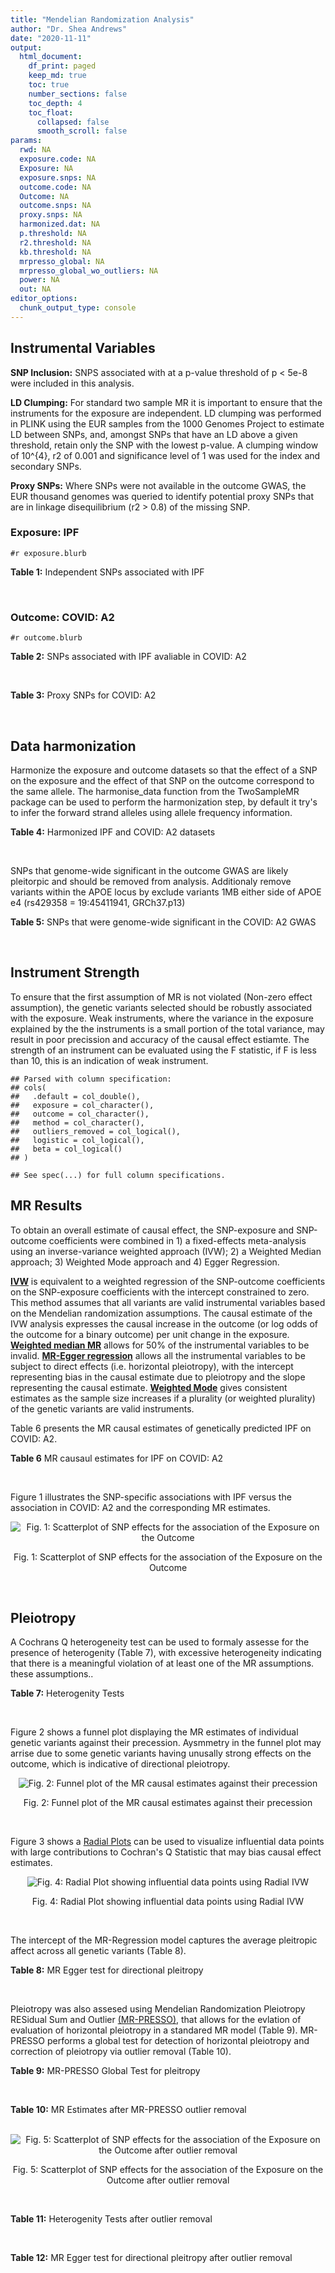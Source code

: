 ```yaml
---
title: "Mendelian Randomization Analysis"
author: "Dr. Shea Andrews"
date: "2020-11-11"
output:
  html_document:
    df_print: paged
    keep_md: true
    toc: true
    number_sections: false
    toc_depth: 4
    toc_float:
      collapsed: false
      smooth_scroll: false
params:
  rwd: NA
  exposure.code: NA
  Exposure: NA
  exposure.snps: NA
  outcome.code: NA
  Outcome: NA
  outcome.snps: NA
  proxy.snps: NA
  harmonized.dat: NA
  p.threshold: NA
  r2.threshold: NA
  kb.threshold: NA
  mrpresso_global: NA
  mrpresso_global_wo_outliers: NA
  power: NA
  out: NA
editor_options:
  chunk_output_type: console
---
```







## Instrumental Variables
**SNP Inclusion:** SNPS associated with at a p-value threshold of p < 5e-8 were included in this analysis.
<br>

**LD Clumping:** For standard two sample MR it is important to ensure that the instruments for the exposure are independent. LD clumping was performed in PLINK using the EUR samples from the 1000 Genomes Project to estimate LD between SNPs, and, amongst SNPs that have an LD above a given threshold, retain only the SNP with the lowest p-value. A clumping window of 10^{4}, r2 of 0.001 and significance level of 1 was used for the index and secondary SNPs.
<br>

**Proxy SNPs:** Where SNPs were not available in the outcome GWAS, the EUR thousand genomes was queried to identify potential proxy SNPs that are in linkage disequilibrium (r2 > 0.8) of the missing SNP.
<br>

### Exposure: IPF
`#r exposure.blurb`
<br>

**Table 1:** Independent SNPs associated with IPF
<div data-pagedtable="false">
  <script data-pagedtable-source type="application/json">
{"columns":[{"label":["SNP"],"name":[1],"type":["chr"],"align":["left"]},{"label":["CHROM"],"name":[2],"type":["dbl"],"align":["right"]},{"label":["POS"],"name":[3],"type":["dbl"],"align":["right"]},{"label":["REF"],"name":[4],"type":["chr"],"align":["left"]},{"label":["ALT"],"name":[5],"type":["chr"],"align":["left"]},{"label":["AF"],"name":[6],"type":["dbl"],"align":["right"]},{"label":["BETA"],"name":[7],"type":["dbl"],"align":["right"]},{"label":["SE"],"name":[8],"type":["dbl"],"align":["right"]},{"label":["Z"],"name":[9],"type":["dbl"],"align":["right"]},{"label":["P"],"name":[10],"type":["dbl"],"align":["right"]},{"label":["N"],"name":[11],"type":["dbl"],"align":["right"]},{"label":["TRAIT"],"name":[12],"type":["chr"],"align":["left"]}],"data":[{"1":"rs78238620","2":"3","3":"44902386","4":"T","5":"A","6":"0.053459","7":"0.4593835","8":"0.07390969","9":"6.215471","10":"5.117086e-10","11":"11259","12":"Idiopathic_Pulmonary_Fibrosis"},{"1":"rs12696304","2":"3","3":"169481271","4":"C","5":"G","6":"0.278854","7":"0.2668156","8":"0.03717319","9":"7.177635","10":"7.092778e-13","11":"11259","12":"Idiopathic_Pulmonary_Fibrosis"},{"1":"rs2013701","2":"4","3":"89885086","4":"G","5":"T","6":"0.487438","7":"-0.2424697","8":"0.03330002","9":"-7.281368","10":"3.304528e-13","11":"11259","12":"Idiopathic_Pulmonary_Fibrosis"},{"1":"rs7725218","2":"5","3":"1282414","4":"G","5":"A","6":"0.323107","7":"-0.3293240","8":"0.03544862","9":"-9.290180","10":"1.540283e-20","11":"11259","12":"Idiopathic_Pulmonary_Fibrosis"},{"1":"rs2076295","2":"6","3":"7563232","4":"T","5":"G","6":"0.468835","7":"0.3799705","8":"0.03322854","9":"11.435066","10":"2.793256e-30","11":"11259","12":"Idiopathic_Pulmonary_Fibrosis"},{"1":"rs12699415","2":"7","3":"1909479","4":"A","5":"G","6":"0.580176","7":"-0.2440172","8":"0.03400225","9":"-7.176502","10":"7.151760e-13","11":"11259","12":"Idiopathic_Pulmonary_Fibrosis"},{"1":"rs2897075","2":"7","3":"99630342","4":"C","5":"T","6":"0.391410","7":"0.2585521","8":"0.03404714","9":"7.593945","10":"3.103096e-14","11":"11259","12":"Idiopathic_Pulmonary_Fibrosis"},{"1":"rs28513081","2":"8","3":"120934126","4":"A","5":"G","6":"0.427310","7":"-0.2034907","8":"0.03346963","9":"-6.079862","10":"1.202864e-09","11":"11259","12":"Idiopathic_Pulmonary_Fibrosis"},{"1":"rs35705950","2":"11","3":"1241221","4":"G","5":"T","6":"0.140904","7":"1.5773608","8":"0.05180105","9":"30.450365","10":"1.184630e-203","11":"11259","12":"Idiopathic_Pulmonary_Fibrosis"},{"1":"rs9577395","2":"13","3":"113534984","4":"C","5":"G","6":"0.207732","7":"-0.2642992","8":"0.04115030","9":"-6.422778","10":"1.338099e-10","11":"11259","12":"Idiopathic_Pulmonary_Fibrosis"},{"1":"rs59424629","2":"15","3":"40720542","4":"G","5":"T","6":"0.538260","7":"0.2678313","8":"0.03320740","9":"8.065411","10":"7.298965e-16","11":"11259","12":"Idiopathic_Pulmonary_Fibrosis"},{"1":"rs62023891","2":"15","3":"86097216","4":"G","5":"A","6":"0.300615","7":"0.2356498","8":"0.03664299","9":"6.430965","10":"1.267962e-10","11":"11259","12":"Idiopathic_Pulmonary_Fibrosis"},{"1":"rs17652520","2":"17","3":"44098967","4":"G","5":"A","6":"0.214766","7":"-0.3286135","8":"0.04066747","9":"-8.080502","10":"6.450078e-16","11":"11259","12":"Idiopathic_Pulmonary_Fibrosis"},{"1":"rs12610495","2":"19","3":"4717672","4":"A","5":"G","6":"0.305555","7":"0.2722340","8":"0.03899250","9":"6.981701","10":"2.916276e-12","11":"11259","12":"Idiopathic_Pulmonary_Fibrosis"},{"1":"rs41308092","2":"20","3":"62324391","4":"G","5":"A","6":"0.019674","7":"0.7503587","8":"0.12196998","9":"6.151995","10":"7.651443e-10","11":"11259","12":"Idiopathic_Pulmonary_Fibrosis"}],"options":{"columns":{"min":{},"max":[10]},"rows":{"min":[10],"max":[10]},"pages":{}}}
  </script>
</div>
<br>

### Outcome: COVID: A2
`#r outcome.blurb`
<br>

**Table 2:** SNPs associated with IPF avaliable in COVID: A2
<div data-pagedtable="false">
  <script data-pagedtable-source type="application/json">
{"columns":[{"label":["SNP"],"name":[1],"type":["chr"],"align":["left"]},{"label":["CHROM"],"name":[2],"type":["dbl"],"align":["right"]},{"label":["POS"],"name":[3],"type":["dbl"],"align":["right"]},{"label":["REF"],"name":[4],"type":["chr"],"align":["left"]},{"label":["ALT"],"name":[5],"type":["chr"],"align":["left"]},{"label":["AF"],"name":[6],"type":["dbl"],"align":["right"]},{"label":["BETA"],"name":[7],"type":["dbl"],"align":["right"]},{"label":["SE"],"name":[8],"type":["dbl"],"align":["right"]},{"label":["Z"],"name":[9],"type":["dbl"],"align":["right"]},{"label":["P"],"name":[10],"type":["dbl"],"align":["right"]},{"label":["N"],"name":[11],"type":["dbl"],"align":["right"]},{"label":["TRAIT"],"name":[12],"type":["chr"],"align":["left"]}],"data":[{"1":"rs78238620","2":"3","3":"44902386","4":"T","5":"A","6":"0.04482","7":"0.111160","8":"0.059022","9":"1.8833655","10":"5.964e-02","11":"628126","12":"very_severe_respiratory_confirmed_covid_vs._population"},{"1":"rs12696304","2":"3","3":"169481271","4":"C","5":"G","6":"0.27440","7":"0.025053","8":"0.030590","9":"0.8189931","10":"4.128e-01","11":"628126","12":"very_severe_respiratory_confirmed_covid_vs._population"},{"1":"rs2013701","2":"4","3":"89885086","4":"G","5":"T","6":"0.50640","7":"-0.025181","8":"0.027511","9":"-0.9153066","10":"3.600e-01","11":"627723","12":"very_severe_respiratory_confirmed_covid_vs._population"},{"1":"rs7725218","2":"5","3":"1282414","4":"G","5":"A","6":"0.34770","7":"-0.011231","8":"0.028017","9":"-0.4008638","10":"6.885e-01","11":"628126","12":"very_severe_respiratory_confirmed_covid_vs._population"},{"1":"rs2076295","2":"6","3":"7563232","4":"T","5":"G","6":"0.42420","7":"0.114130","8":"0.035375","9":"3.2262898","10":"1.254e-03","11":"618070","12":"very_severe_respiratory_confirmed_covid_vs._population"},{"1":"rs12699415","2":"7","3":"1909479","4":"A","5":"G","6":"0.58490","7":"-0.080815","8":"0.027507","9":"-2.9379794","10":"3.304e-03","11":"628126","12":"very_severe_respiratory_confirmed_covid_vs._population"},{"1":"rs2897075","2":"7","3":"99630342","4":"C","5":"T","6":"0.37430","7":"0.114510","8":"0.027845","9":"4.1124080","10":"3.914e-05","11":"627723","12":"very_severe_respiratory_confirmed_covid_vs._population"},{"1":"rs28513081","2":"8","3":"120934126","4":"A","5":"G","6":"0.46060","7":"-0.070248","8":"0.035397","9":"-1.9845750","10":"4.719e-02","11":"618070","12":"very_severe_respiratory_confirmed_covid_vs._population"},{"1":"rs35705950","2":"11","3":"1241221","4":"G","5":"T","6":"0.10830","7":"-0.243380","8":"0.060940","9":"-3.9937644","10":"6.502e-05","11":"618070","12":"very_severe_respiratory_confirmed_covid_vs._population"},{"1":"rs9577395","2":"13","3":"113534984","4":"C","5":"G","6":"0.21430","7":"0.116000","8":"0.033526","9":"3.4600012","10":"5.401e-04","11":"628126","12":"very_severe_respiratory_confirmed_covid_vs._population"},{"1":"rs59424629","2":"15","3":"40720542","4":"G","5":"T","6":"0.55450","7":"0.025208","8":"0.027149","9":"0.9285057","10":"3.531e-01","11":"628126","12":"very_severe_respiratory_confirmed_covid_vs._population"},{"1":"rs62023891","2":"15","3":"86097216","4":"G","5":"A","6":"0.30100","7":"0.012126","8":"0.031464","9":"0.3853928","10":"7.000e-01","11":"628126","12":"very_severe_respiratory_confirmed_covid_vs._population"},{"1":"rs17652520","2":"17","3":"44098967","4":"G","5":"A","6":"0.17570","7":"-0.122170","8":"0.043039","9":"-2.8385883","10":"4.531e-03","11":"618070","12":"very_severe_respiratory_confirmed_covid_vs._population"},{"1":"rs12610495","2":"19","3":"4717672","4":"A","5":"G","6":"0.31790","7":"0.208090","8":"0.039425","9":"5.2781230","10":"1.306e-07","11":"618070","12":"very_severe_respiratory_confirmed_covid_vs._population"},{"1":"rs41308092","2":"20","3":"62324391","4":"G","5":"A","6":"0.02986","7":"-0.040468","8":"0.104060","9":"-0.3888910","10":"6.974e-01","11":"626244","12":"very_severe_respiratory_confirmed_covid_vs._population"}],"options":{"columns":{"min":{},"max":[10]},"rows":{"min":[10],"max":[10]},"pages":{}}}
  </script>
</div>
<br>

**Table 3:** Proxy SNPs for COVID: A2
<div data-pagedtable="false">
  <script data-pagedtable-source type="application/json">
{"columns":[{"label":["proxy.outcome"],"name":[1],"type":["lgl"],"align":["right"]},{"label":["target_snp"],"name":[2],"type":["lgl"],"align":["right"]},{"label":["proxy_snp"],"name":[3],"type":["lgl"],"align":["right"]},{"label":["ld.r2"],"name":[4],"type":["lgl"],"align":["right"]},{"label":["Dprime"],"name":[5],"type":["lgl"],"align":["right"]},{"label":["ref.proxy"],"name":[6],"type":["lgl"],"align":["right"]},{"label":["alt.proxy"],"name":[7],"type":["lgl"],"align":["right"]},{"label":["CHROM"],"name":[8],"type":["lgl"],"align":["right"]},{"label":["POS"],"name":[9],"type":["lgl"],"align":["right"]},{"label":["ALT.proxy"],"name":[10],"type":["lgl"],"align":["right"]},{"label":["REF.proxy"],"name":[11],"type":["lgl"],"align":["right"]},{"label":["AF"],"name":[12],"type":["lgl"],"align":["right"]},{"label":["BETA"],"name":[13],"type":["lgl"],"align":["right"]},{"label":["SE"],"name":[14],"type":["lgl"],"align":["right"]},{"label":["P"],"name":[15],"type":["lgl"],"align":["right"]},{"label":["N"],"name":[16],"type":["lgl"],"align":["right"]},{"label":["ref"],"name":[17],"type":["lgl"],"align":["right"]},{"label":["alt"],"name":[18],"type":["lgl"],"align":["right"]},{"label":["ALT"],"name":[19],"type":["lgl"],"align":["right"]},{"label":["REF"],"name":[20],"type":["lgl"],"align":["right"]},{"label":["PHASE"],"name":[21],"type":["lgl"],"align":["right"]}],"data":[{"1":"NA","2":"NA","3":"NA","4":"NA","5":"NA","6":"NA","7":"NA","8":"NA","9":"NA","10":"NA","11":"NA","12":"NA","13":"NA","14":"NA","15":"NA","16":"NA","17":"NA","18":"NA","19":"NA","20":"NA","21":"NA"}],"options":{"columns":{"min":{},"max":[10]},"rows":{"min":[10],"max":[10]},"pages":{}}}
  </script>
</div>
<br>

## Data harmonization
Harmonize the exposure and outcome datasets so that the effect of a SNP on the exposure and the effect of that SNP on the outcome correspond to the same allele. The harmonise_data function from the TwoSampleMR package can be used to perform the harmonization step, by default it try's to infer the forward strand alleles using allele frequency information.
<br>

**Table 4:** Harmonized IPF and COVID: A2 datasets
<div data-pagedtable="false">
  <script data-pagedtable-source type="application/json">
{"columns":[{"label":["SNP"],"name":[1],"type":["chr"],"align":["left"]},{"label":["effect_allele.exposure"],"name":[2],"type":["chr"],"align":["left"]},{"label":["other_allele.exposure"],"name":[3],"type":["chr"],"align":["left"]},{"label":["effect_allele.outcome"],"name":[4],"type":["chr"],"align":["left"]},{"label":["other_allele.outcome"],"name":[5],"type":["chr"],"align":["left"]},{"label":["beta.exposure"],"name":[6],"type":["dbl"],"align":["right"]},{"label":["beta.outcome"],"name":[7],"type":["dbl"],"align":["right"]},{"label":["eaf.exposure"],"name":[8],"type":["dbl"],"align":["right"]},{"label":["eaf.outcome"],"name":[9],"type":["dbl"],"align":["right"]},{"label":["remove"],"name":[10],"type":["lgl"],"align":["right"]},{"label":["palindromic"],"name":[11],"type":["lgl"],"align":["right"]},{"label":["ambiguous"],"name":[12],"type":["lgl"],"align":["right"]},{"label":["id.outcome"],"name":[13],"type":["chr"],"align":["left"]},{"label":["chr.outcome"],"name":[14],"type":["dbl"],"align":["right"]},{"label":["pos.outcome"],"name":[15],"type":["dbl"],"align":["right"]},{"label":["se.outcome"],"name":[16],"type":["dbl"],"align":["right"]},{"label":["z.outcome"],"name":[17],"type":["dbl"],"align":["right"]},{"label":["pval.outcome"],"name":[18],"type":["dbl"],"align":["right"]},{"label":["samplesize.outcome"],"name":[19],"type":["dbl"],"align":["right"]},{"label":["outcome"],"name":[20],"type":["chr"],"align":["left"]},{"label":["mr_keep.outcome"],"name":[21],"type":["lgl"],"align":["right"]},{"label":["pval_origin.outcome"],"name":[22],"type":["chr"],"align":["left"]},{"label":["chr.exposure"],"name":[23],"type":["dbl"],"align":["right"]},{"label":["pos.exposure"],"name":[24],"type":["dbl"],"align":["right"]},{"label":["se.exposure"],"name":[25],"type":["dbl"],"align":["right"]},{"label":["z.exposure"],"name":[26],"type":["dbl"],"align":["right"]},{"label":["pval.exposure"],"name":[27],"type":["dbl"],"align":["right"]},{"label":["samplesize.exposure"],"name":[28],"type":["dbl"],"align":["right"]},{"label":["exposure"],"name":[29],"type":["chr"],"align":["left"]},{"label":["mr_keep.exposure"],"name":[30],"type":["lgl"],"align":["right"]},{"label":["pval_origin.exposure"],"name":[31],"type":["chr"],"align":["left"]},{"label":["id.exposure"],"name":[32],"type":["chr"],"align":["left"]},{"label":["action"],"name":[33],"type":["dbl"],"align":["right"]},{"label":["mr_keep"],"name":[34],"type":["lgl"],"align":["right"]},{"label":["pt"],"name":[35],"type":["dbl"],"align":["right"]},{"label":["pleitropy_keep"],"name":[36],"type":["lgl"],"align":["right"]},{"label":["mrpresso_RSSobs"],"name":[37],"type":["dbl"],"align":["right"]},{"label":["mrpresso_pval"],"name":[38],"type":["chr"],"align":["left"]},{"label":["mrpresso_keep"],"name":[39],"type":["lgl"],"align":["right"]}],"data":[{"1":"rs12610495","2":"G","3":"A","4":"G","5":"A","6":"0.2722340","7":"0.208090","8":"0.305555","9":"0.31790","10":"FALSE","11":"FALSE","12":"FALSE","13":"7PrhfE","14":"19","15":"4717672","16":"0.039425","17":"5.2781230","18":"1.306e-07","19":"618070","20":"covidhgi2020anaA2v4","21":"TRUE","22":"reported","23":"19","24":"4717672","25":"0.03899250","26":"6.981701","27":"2.916276e-12","28":"11259","29":"Allen2020ipf","30":"TRUE","31":"reported","32":"lue44T","33":"2","34":"TRUE","35":"5e-08","36":"TRUE","37":"4.027717e-02","38":"<0.0015","39":"FALSE"},{"1":"rs12696304","2":"G","3":"C","4":"G","5":"C","6":"0.2668156","7":"0.025053","8":"0.278854","9":"0.27440","10":"FALSE","11":"TRUE","12":"FALSE","13":"7PrhfE","14":"3","15":"169481271","16":"0.030590","17":"0.8189931","18":"4.128e-01","19":"628126","20":"covidhgi2020anaA2v4","21":"TRUE","22":"reported","23":"3","24":"169481271","25":"0.03717319","26":"7.177635","27":"7.092778e-13","28":"11259","29":"Allen2020ipf","30":"TRUE","31":"reported","32":"lue44T","33":"2","34":"TRUE","35":"5e-08","36":"TRUE","37":"1.661254e-04","38":"1","39":"TRUE"},{"1":"rs12699415","2":"G","3":"A","4":"G","5":"A","6":"-0.2440172","7":"-0.080815","8":"0.580176","9":"0.58490","10":"FALSE","11":"FALSE","12":"FALSE","13":"7PrhfE","14":"7","15":"1909479","16":"0.027507","17":"-2.9379794","18":"3.304e-03","19":"628126","20":"covidhgi2020anaA2v4","21":"TRUE","22":"reported","23":"7","24":"1909479","25":"0.03400225","26":"-7.176502","27":"7.151760e-13","28":"11259","29":"Allen2020ipf","30":"TRUE","31":"reported","32":"lue44T","33":"2","34":"TRUE","35":"5e-08","36":"TRUE","37":"5.256782e-03","38":"0.171","39":"TRUE"},{"1":"rs17652520","2":"A","3":"G","4":"A","5":"G","6":"-0.3286135","7":"-0.122170","8":"0.214766","9":"0.17570","10":"FALSE","11":"FALSE","12":"FALSE","13":"7PrhfE","14":"17","15":"44098967","16":"0.043039","17":"-2.8385883","18":"4.531e-03","19":"618070","20":"covidhgi2020anaA2v4","21":"TRUE","22":"reported","23":"17","24":"44098967","25":"0.04066747","26":"-8.080502","27":"6.450078e-16","28":"11259","29":"Allen2020ipf","30":"TRUE","31":"reported","32":"lue44T","33":"2","34":"TRUE","35":"5e-08","36":"TRUE","37":"1.215327e-02","38":"0.141","39":"TRUE"},{"1":"rs2013701","2":"T","3":"G","4":"T","5":"G","6":"-0.2424697","7":"-0.025181","8":"0.487438","9":"0.50640","10":"FALSE","11":"FALSE","12":"FALSE","13":"7PrhfE","14":"4","15":"89885086","16":"0.027511","17":"-0.9153066","18":"3.600e-01","19":"627723","20":"covidhgi2020anaA2v4","21":"TRUE","22":"reported","23":"4","24":"89885086","25":"0.03330002","26":"-7.281368","27":"3.304528e-13","28":"11259","29":"Allen2020ipf","30":"TRUE","31":"reported","32":"lue44T","33":"2","34":"TRUE","35":"5e-08","36":"TRUE","37":"2.031564e-04","38":"1","39":"TRUE"},{"1":"rs2076295","2":"G","3":"T","4":"G","5":"T","6":"0.3799705","7":"0.114130","8":"0.468835","9":"0.42420","10":"FALSE","11":"FALSE","12":"FALSE","13":"7PrhfE","14":"6","15":"7563232","16":"0.035375","17":"3.2262898","18":"1.254e-03","19":"618070","20":"covidhgi2020anaA2v4","21":"TRUE","22":"reported","23":"6","24":"7563232","25":"0.03322854","26":"11.435066","27":"2.793256e-30","28":"11259","29":"Allen2020ipf","30":"TRUE","31":"reported","32":"lue44T","33":"2","34":"TRUE","35":"5e-08","36":"TRUE","37":"1.059627e-02","38":"0.066","39":"TRUE"},{"1":"rs28513081","2":"G","3":"A","4":"G","5":"A","6":"-0.2034907","7":"-0.070248","8":"0.427310","9":"0.46060","10":"FALSE","11":"FALSE","12":"FALSE","13":"7PrhfE","14":"8","15":"120934126","16":"0.035397","17":"-1.9845750","18":"4.719e-02","19":"618070","20":"covidhgi2020anaA2v4","21":"TRUE","22":"reported","23":"8","24":"120934126","25":"0.03346963","26":"-6.079862","27":"1.202864e-09","28":"11259","29":"Allen2020ipf","30":"TRUE","31":"reported","32":"lue44T","33":"2","34":"TRUE","35":"5e-08","36":"TRUE","37":"3.810205e-03","38":"1","39":"TRUE"},{"1":"rs2897075","2":"T","3":"C","4":"T","5":"C","6":"0.2585521","7":"0.114510","8":"0.391410","9":"0.37430","10":"FALSE","11":"FALSE","12":"FALSE","13":"7PrhfE","14":"7","15":"99630342","16":"0.027845","17":"4.1124080","18":"3.914e-05","19":"627723","20":"covidhgi2020anaA2v4","21":"TRUE","22":"reported","23":"7","24":"99630342","25":"0.03404714","26":"7.593945","27":"3.103096e-14","28":"11259","29":"Allen2020ipf","30":"TRUE","31":"reported","32":"lue44T","33":"2","34":"TRUE","35":"5e-08","36":"TRUE","37":"1.157642e-02","38":"<0.0015","39":"FALSE"},{"1":"rs35705950","2":"T","3":"G","4":"T","5":"G","6":"1.5773608","7":"-0.243380","8":"0.140904","9":"0.10830","10":"FALSE","11":"FALSE","12":"FALSE","13":"7PrhfE","14":"11","15":"1241221","16":"0.060940","17":"-3.9937644","18":"6.502e-05","19":"618070","20":"covidhgi2020anaA2v4","21":"TRUE","22":"reported","23":"11","24":"1241221","25":"0.05180105","26":"30.450365","27":"1.000000e-200","28":"11259","29":"Allen2020ipf","30":"TRUE","31":"reported","32":"lue44T","33":"2","34":"TRUE","35":"5e-08","36":"TRUE","37":"2.746833e-01","38":"<0.0015","39":"FALSE"},{"1":"rs41308092","2":"A","3":"G","4":"A","5":"G","6":"0.7503587","7":"-0.040468","8":"0.019674","9":"0.02986","10":"FALSE","11":"FALSE","12":"FALSE","13":"7PrhfE","14":"20","15":"62324391","16":"0.104060","17":"-0.3888910","18":"6.974e-01","19":"626244","20":"covidhgi2020anaA2v4","21":"TRUE","22":"reported","23":"20","24":"62324391","25":"0.12196998","26":"6.151995","27":"7.651443e-10","28":"11259","29":"Allen2020ipf","30":"TRUE","31":"reported","32":"lue44T","33":"2","34":"TRUE","35":"5e-08","36":"TRUE","37":"6.191064e-03","38":"1","39":"TRUE"},{"1":"rs59424629","2":"T","3":"G","4":"T","5":"G","6":"0.2678313","7":"0.025208","8":"0.538260","9":"0.55450","10":"FALSE","11":"FALSE","12":"FALSE","13":"7PrhfE","14":"15","15":"40720542","16":"0.027149","17":"0.9285057","18":"3.531e-01","19":"628126","20":"covidhgi2020anaA2v4","21":"TRUE","22":"reported","23":"15","24":"40720542","25":"0.03320740","26":"8.065411","27":"7.298965e-16","28":"11259","29":"Allen2020ipf","30":"TRUE","31":"reported","32":"lue44T","33":"2","34":"TRUE","35":"5e-08","36":"TRUE","37":"1.734953e-04","38":"1","39":"TRUE"},{"1":"rs62023891","2":"A","3":"G","4":"A","5":"G","6":"0.2356498","7":"0.012126","8":"0.300615","9":"0.30100","10":"FALSE","11":"FALSE","12":"FALSE","13":"7PrhfE","14":"15","15":"86097216","16":"0.031464","17":"0.3853928","18":"7.000e-01","19":"628126","20":"covidhgi2020anaA2v4","21":"TRUE","22":"reported","23":"15","24":"86097216","25":"0.03664299","26":"6.430965","27":"1.267962e-10","28":"11259","29":"Allen2020ipf","30":"TRUE","31":"reported","32":"lue44T","33":"2","34":"TRUE","35":"5e-08","36":"TRUE","37":"8.206209e-07","38":"1","39":"TRUE"},{"1":"rs7725218","2":"A","3":"G","4":"A","5":"G","6":"-0.3293240","7":"-0.011231","8":"0.323107","9":"0.34770","10":"FALSE","11":"FALSE","12":"FALSE","13":"7PrhfE","14":"5","15":"1282414","16":"0.028017","17":"-0.4008638","18":"6.885e-01","19":"628126","20":"covidhgi2020anaA2v4","21":"TRUE","22":"reported","23":"5","24":"1282414","25":"0.03544862","26":"-9.290180","27":"1.540283e-20","28":"11259","29":"Allen2020ipf","30":"TRUE","31":"reported","32":"lue44T","33":"2","34":"TRUE","35":"5e-08","36":"TRUE","37":"2.387042e-05","38":"1","39":"TRUE"},{"1":"rs78238620","2":"A","3":"T","4":"A","5":"T","6":"0.4593835","7":"0.111160","8":"0.053459","9":"0.04482","10":"FALSE","11":"TRUE","12":"FALSE","13":"7PrhfE","14":"3","15":"44902386","16":"0.059022","17":"1.8833655","18":"5.964e-02","19":"628126","20":"covidhgi2020anaA2v4","21":"TRUE","22":"reported","23":"3","24":"44902386","25":"0.07390969","26":"6.215471","27":"5.117086e-10","28":"11259","29":"Allen2020ipf","30":"TRUE","31":"reported","32":"lue44T","33":"2","34":"TRUE","35":"5e-08","36":"TRUE","37":"8.557662e-03","38":"1","39":"TRUE"},{"1":"rs9577395","2":"G","3":"C","4":"G","5":"C","6":"-0.2642992","7":"0.116000","8":"0.207732","9":"0.21430","10":"FALSE","11":"TRUE","12":"FALSE","13":"7PrhfE","14":"13","15":"113534984","16":"0.033526","17":"3.4600012","18":"5.401e-04","19":"628126","20":"covidhgi2020anaA2v4","21":"TRUE","22":"reported","23":"13","24":"113534984","25":"0.04115030","26":"-6.422778","27":"1.338099e-10","28":"11259","29":"Allen2020ipf","30":"TRUE","31":"reported","32":"lue44T","33":"2","34":"TRUE","35":"5e-08","36":"TRUE","37":"1.781430e-02","38":"0.003","39":"FALSE"}],"options":{"columns":{"min":{},"max":[10]},"rows":{"min":[10],"max":[10]},"pages":{}}}
  </script>
</div>
<br>

SNPs that genome-wide significant in the outcome GWAS are likely pleitorpic and should be removed from analysis. Additionaly remove variants within the APOE locus by exclude variants 1MB either side of APOE e4 (rs429358 = 19:45411941, GRCh37.p13)
<br>


**Table 5:** SNPs that were genome-wide significant in the COVID: A2 GWAS
<div data-pagedtable="false">
  <script data-pagedtable-source type="application/json">
{"columns":[{"label":["SNP"],"name":[1],"type":["chr"],"align":["left"]},{"label":["chr.outcome"],"name":[2],"type":["dbl"],"align":["right"]},{"label":["pos.outcome"],"name":[3],"type":["dbl"],"align":["right"]},{"label":["pval.exposure"],"name":[4],"type":["dbl"],"align":["right"]},{"label":["pval.outcome"],"name":[5],"type":["dbl"],"align":["right"]}],"data":[],"options":{"columns":{"min":{},"max":[10]},"rows":{"min":[10],"max":[10]},"pages":{}}}
  </script>
</div>
<br>


## Instrument Strength
To ensure that the first assumption of MR is not violated (Non-zero effect assumption), the genetic variants selected should be robustly associated with the exposure. Weak instruments, where the variance in the exposure explained by the the instruments is a small portion of the total variance, may result in poor precission and accuracy of the causal effect estiamte. The strength of an instrument can be evaluated using the F statistic, if F is less than 10, this is an indication of weak instrument.


```
## Parsed with column specification:
## cols(
##   .default = col_double(),
##   exposure = col_character(),
##   outcome = col_character(),
##   method = col_character(),
##   outliers_removed = col_logical(),
##   logistic = col_logical(),
##   beta = col_logical()
## )
```

```
## See spec(...) for full column specifications.
```

<div data-pagedtable="false">
  <script data-pagedtable-source type="application/json">
{"columns":[{"label":["outliers_removed"],"name":[1],"type":["lgl"],"align":["right"]},{"label":["pve.exposure"],"name":[2],"type":["dbl"],"align":["right"]},{"label":["F"],"name":[3],"type":["dbl"],"align":["right"]},{"label":["Alpha"],"name":[4],"type":["dbl"],"align":["right"]},{"label":["NCP"],"name":[5],"type":["dbl"],"align":["right"]},{"label":["Power"],"name":[6],"type":["dbl"],"align":["right"]}],"data":[{"1":"FALSE","2":"0.14289659","3":"124.96246","4":"0.05","5":"14.93031","6":"0.9715457"},{"1":"TRUE","2":"0.05826355","3":"63.25744","4":"0.05","5":"63.84733","6":"1.0000000"}],"options":{"columns":{"min":{},"max":[10]},"rows":{"min":[10],"max":[10]},"pages":{}}}
  </script>
</div>

##  MR Results
To obtain an overall estimate of causal effect, the SNP-exposure and SNP-outcome coefficients were combined in 1) a fixed-effects meta-analysis using an inverse-variance weighted approach (IVW); 2) a Weighted Median approach; 3) Weighted Mode approach and 4) Egger Regression.


[**IVW**](https://doi.org/10.1002/gepi.21758) is equivalent to a weighted regression of the SNP-outcome coefficients on the SNP-exposure coefficients with the intercept constrained to zero. This method assumes that all variants are valid instrumental variables based on the Mendelian randomization assumptions. The causal estimate of the IVW analysis expresses the causal increase in the outcome (or log odds of the outcome for a binary outcome) per unit change in the exposure. [**Weighted median MR**](https://doi.org/10.1002/gepi.21965) allows for 50% of the instrumental variables to be invalid. [**MR-Egger regression**](https://doi.org/10.1093/ije/dyw220) allows all the instrumental variables to be subject to direct effects (i.e. horizontal pleiotropy), with the intercept representing bias in the causal estimate due to pleiotropy and the slope representing the causal estimate. [**Weighted Mode**](https://doi.org/10.1093/ije/dyx102) gives consistent estimates as the sample size increases if a plurality (or weighted plurality) of the genetic variants are valid instruments.
<br>



Table 6 presents the MR causal estimates of genetically predicted IPF on COVID: A2.
<br>

**Table 6** MR causaul estimates for IPF on COVID: A2
<div data-pagedtable="false">
  <script data-pagedtable-source type="application/json">
{"columns":[{"label":["id.exposure"],"name":[1],"type":["chr"],"align":["left"]},{"label":["id.outcome"],"name":[2],"type":["chr"],"align":["left"]},{"label":["outcome"],"name":[3],"type":["fctr"],"align":["left"]},{"label":["exposure"],"name":[4],"type":["fctr"],"align":["left"]},{"label":["method"],"name":[5],"type":["fctr"],"align":["left"]},{"label":["nsnp"],"name":[6],"type":["int"],"align":["right"]},{"label":["b"],"name":[7],"type":["dbl"],"align":["right"]},{"label":["se"],"name":[8],"type":["dbl"],"align":["right"]},{"label":["pval"],"name":[9],"type":["dbl"],"align":["right"]}],"data":[{"1":"lue44T","2":"7PrhfE","3":"covidhgi2020anaA2v4","4":"Allen2020ipf","5":"Inverse variance weighted (fixed effects)","6":"15","7":"0.04773968","8":"0.02418713","9":"0.04840863"},{"1":"lue44T","2":"7PrhfE","3":"covidhgi2020anaA2v4","4":"Allen2020ipf","5":"Weighted median","6":"15","7":"0.01249188","8":"0.05363768","9":"0.81584392"},{"1":"lue44T","2":"7PrhfE","3":"covidhgi2020anaA2v4","4":"Allen2020ipf","5":"Weighted mode","6":"15","7":"-0.08091995","8":"0.04674430","9":"0.10539842"},{"1":"lue44T","2":"7PrhfE","3":"covidhgi2020anaA2v4","4":"Allen2020ipf","5":"MR Egger","6":"15","7":"-0.19322354","8":"0.10048260","9":"0.07666803"}],"options":{"columns":{"min":{},"max":[10]},"rows":{"min":[10],"max":[10]},"pages":{}}}
  </script>
</div>
<br>

Figure 1 illustrates the SNP-specific associations with IPF versus the association in COVID: A2 and the corresponding MR estimates.
<br>

<div class="figure" style="text-align: center">
<img src="/sc/arion/projects/LOAD/shea/Projects/MRcovid/results/MRcovid/Allen2020ipf/covidhgi2020anaA2v4/Allen2020ipf_5e-8_covidhgi2020anaA2v4_MR_Analaysis_files/figure-html/scatter_plot-1.png" alt="Fig. 1: Scatterplot of SNP effects for the association of the Exposure on the Outcome"  />
<p class="caption">Fig. 1: Scatterplot of SNP effects for the association of the Exposure on the Outcome</p>
</div>
<br>


## Pleiotropy
A Cochrans Q heterogeneity test can be used to formaly assesse for the presence of heterogenity (Table 7), with excessive heterogeneity indicating that there is a meaningful violation of at least one of the MR assumptions.
these assumptions..
<br>

**Table 7:** Heterogenity Tests
<div data-pagedtable="false">
  <script data-pagedtable-source type="application/json">
{"columns":[{"label":["id.exposure"],"name":[1],"type":["chr"],"align":["left"]},{"label":["id.outcome"],"name":[2],"type":["chr"],"align":["left"]},{"label":["outcome"],"name":[3],"type":["fctr"],"align":["left"]},{"label":["exposure"],"name":[4],"type":["fctr"],"align":["left"]},{"label":["method"],"name":[5],"type":["fctr"],"align":["left"]},{"label":["Q"],"name":[6],"type":["dbl"],"align":["right"]},{"label":["Q_df"],"name":[7],"type":["dbl"],"align":["right"]},{"label":["Q_pval"],"name":[8],"type":["dbl"],"align":["right"]}],"data":[{"1":"lue44T","2":"7PrhfE","3":"covidhgi2020anaA2v4","4":"Allen2020ipf","5":"MR Egger","6":"65.38876","7":"13","8":"5.602977e-09"},{"1":"lue44T","2":"7PrhfE","3":"covidhgi2020anaA2v4","4":"Allen2020ipf","5":"Inverse variance weighted","6":"106.21147","7":"14","8":"3.026462e-16"}],"options":{"columns":{"min":{},"max":[10]},"rows":{"min":[10],"max":[10]},"pages":{}}}
  </script>
</div>
<br>

Figure 2 shows a funnel plot displaying the MR estimates of individual genetic variants against their precession. Aysmmetry in the funnel plot may arrise due to some genetic variants having unusally strong effects on the outcome, which is indicative of directional pleiotropy.
<br>

<div class="figure" style="text-align: center">
<img src="/sc/arion/projects/LOAD/shea/Projects/MRcovid/results/MRcovid/Allen2020ipf/covidhgi2020anaA2v4/Allen2020ipf_5e-8_covidhgi2020anaA2v4_MR_Analaysis_files/figure-html/funnel_plot-1.png" alt="Fig. 2: Funnel plot of the MR causal estimates against their precession"  />
<p class="caption">Fig. 2: Funnel plot of the MR causal estimates against their precession</p>
</div>
<br>

Figure 3 shows a [Radial Plots](https://github.com/WSpiller/RadialMR) can be used to visualize influential data points with large contributions to Cochran's Q Statistic that may bias causal effect estimates.



<div class="figure" style="text-align: center">
<img src="/sc/arion/projects/LOAD/shea/Projects/MRcovid/results/MRcovid/Allen2020ipf/covidhgi2020anaA2v4/Allen2020ipf_5e-8_covidhgi2020anaA2v4_MR_Analaysis_files/figure-html/Radial_Plot-1.png" alt="Fig. 4: Radial Plot showing influential data points using Radial IVW"  />
<p class="caption">Fig. 4: Radial Plot showing influential data points using Radial IVW</p>
</div>
<br>

The intercept of the MR-Regression model captures the average pleitropic affect across all genetic variants (Table 8).
<br>

**Table 8:** MR Egger test for directional pleitropy
<div data-pagedtable="false">
  <script data-pagedtable-source type="application/json">
{"columns":[{"label":["id.exposure"],"name":[1],"type":["chr"],"align":["left"]},{"label":["id.outcome"],"name":[2],"type":["chr"],"align":["left"]},{"label":["outcome"],"name":[3],"type":["fctr"],"align":["left"]},{"label":["exposure"],"name":[4],"type":["fctr"],"align":["left"]},{"label":["egger_intercept"],"name":[5],"type":["dbl"],"align":["right"]},{"label":["se"],"name":[6],"type":["dbl"],"align":["right"]},{"label":["pval"],"name":[7],"type":["dbl"],"align":["right"]}],"data":[{"1":"lue44T","2":"7PrhfE","3":"covidhgi2020anaA2v4","4":"Allen2020ipf","5":"0.1039584","6":"0.03649122","7":"0.01368685"}],"options":{"columns":{"min":{},"max":[10]},"rows":{"min":[10],"max":[10]},"pages":{}}}
  </script>
</div>
<br>

Pleiotropy was also assesed using Mendelian Randomization Pleiotropy RESidual Sum and Outlier [(MR-PRESSO)](https://doi.org/10.1038/s41588-018-0099-7), that allows for the evlation of evaluation of horizontal pleiotropy in a standared MR model (Table 9). MR-PRESSO performs a global test for detection of horizontal pleiotropy and correction of pleiotropy via outlier removal (Table 10).
<br>

**Table 9:** MR-PRESSO Global Test for pleitropy
<div data-pagedtable="false">
  <script data-pagedtable-source type="application/json">
{"columns":[{"label":["id.exposure"],"name":[1],"type":["chr"],"align":["left"]},{"label":["id.outcome"],"name":[2],"type":["chr"],"align":["left"]},{"label":["outcome"],"name":[3],"type":["chr"],"align":["left"]},{"label":["exposure"],"name":[4],"type":["chr"],"align":["left"]},{"label":["pt"],"name":[5],"type":["dbl"],"align":["right"]},{"label":["outliers_removed"],"name":[6],"type":["lgl"],"align":["right"]},{"label":["n_outliers"],"name":[7],"type":["dbl"],"align":["right"]},{"label":["RSSobs"],"name":[8],"type":["dbl"],"align":["right"]},{"label":["pval"],"name":[9],"type":["chr"],"align":["left"]}],"data":[{"1":"lue44T","2":"7PrhfE","3":"covidhgi2020anaA2v4","4":"Allen2020ipf","5":"5e-08","6":"FALSE","7":"4","8":"159.4159","9":"<1e-04"}],"options":{"columns":{"min":{},"max":[10]},"rows":{"min":[10],"max":[10]},"pages":{}}}
  </script>
</div>
<br>


**Table 10:** MR Estimates after MR-PRESSO outlier removal
<div data-pagedtable="false">
  <script data-pagedtable-source type="application/json">
{"columns":[{"label":["id.exposure"],"name":[1],"type":["chr"],"align":["left"]},{"label":["id.outcome"],"name":[2],"type":["chr"],"align":["left"]},{"label":["outcome"],"name":[3],"type":["fctr"],"align":["left"]},{"label":["exposure"],"name":[4],"type":["fctr"],"align":["left"]},{"label":["method"],"name":[5],"type":["fctr"],"align":["left"]},{"label":["nsnp"],"name":[6],"type":["int"],"align":["right"]},{"label":["b"],"name":[7],"type":["dbl"],"align":["right"]},{"label":["se"],"name":[8],"type":["dbl"],"align":["right"]},{"label":["pval"],"name":[9],"type":["dbl"],"align":["right"]}],"data":[{"1":"lue44T","2":"7PrhfE","3":"covidhgi2020anaA2v4","4":"Allen2020ipf","5":"Inverse variance weighted (fixed effects)","6":"11","7":"0.16318982","8":"0.03443507","9":"2.147134e-06"},{"1":"lue44T","2":"7PrhfE","3":"covidhgi2020anaA2v4","4":"Allen2020ipf","5":"Weighted median","6":"11","7":"0.09791528","8":"0.04822141","9":"4.230216e-02"},{"1":"lue44T","2":"7PrhfE","3":"covidhgi2020anaA2v4","4":"Allen2020ipf","5":"Weighted mode","6":"11","7":"0.07167331","8":"0.07582706","9":"3.668245e-01"},{"1":"lue44T","2":"7PrhfE","3":"covidhgi2020anaA2v4","4":"Allen2020ipf","5":"MR Egger","6":"11","7":"0.09251682","8":"0.17615020","9":"6.121252e-01"}],"options":{"columns":{"min":{},"max":[10]},"rows":{"min":[10],"max":[10]},"pages":{}}}
  </script>
</div>
<br>

<div class="figure" style="text-align: center">
<img src="/sc/arion/projects/LOAD/shea/Projects/MRcovid/results/MRcovid/Allen2020ipf/covidhgi2020anaA2v4/Allen2020ipf_5e-8_covidhgi2020anaA2v4_MR_Analaysis_files/figure-html/scatter_plot_outlier-1.png" alt="Fig. 5: Scatterplot of SNP effects for the association of the Exposure on the Outcome after outlier removal"  />
<p class="caption">Fig. 5: Scatterplot of SNP effects for the association of the Exposure on the Outcome after outlier removal</p>
</div>
<br>

**Table 11:** Heterogenity Tests after outlier removal
<div data-pagedtable="false">
  <script data-pagedtable-source type="application/json">
{"columns":[{"label":["id.exposure"],"name":[1],"type":["chr"],"align":["left"]},{"label":["id.outcome"],"name":[2],"type":["chr"],"align":["left"]},{"label":["outcome"],"name":[3],"type":["fctr"],"align":["left"]},{"label":["exposure"],"name":[4],"type":["fctr"],"align":["left"]},{"label":["method"],"name":[5],"type":["fctr"],"align":["left"]},{"label":["Q"],"name":[6],"type":["dbl"],"align":["right"]},{"label":["Q_df"],"name":[7],"type":["dbl"],"align":["right"]},{"label":["Q_pval"],"name":[8],"type":["dbl"],"align":["right"]}],"data":[{"1":"lue44T","2":"7PrhfE","3":"covidhgi2020anaA2v4","4":"Allen2020ipf","5":"MR Egger","6":"14.67636","7":"9","8":"0.1002182"},{"1":"lue44T","2":"7PrhfE","3":"covidhgi2020anaA2v4","4":"Allen2020ipf","5":"Inverse variance weighted","6":"14.95629","7":"10","8":"0.1336635"}],"options":{"columns":{"min":{},"max":[10]},"rows":{"min":[10],"max":[10]},"pages":{}}}
  </script>
</div>
<br>

**Table 12:** MR Egger test for directional pleitropy after outlier removal
<div data-pagedtable="false">
  <script data-pagedtable-source type="application/json">
{"columns":[{"label":["id.exposure"],"name":[1],"type":["chr"],"align":["left"]},{"label":["id.outcome"],"name":[2],"type":["chr"],"align":["left"]},{"label":["outcome"],"name":[3],"type":["fctr"],"align":["left"]},{"label":["exposure"],"name":[4],"type":["fctr"],"align":["left"]},{"label":["egger_intercept"],"name":[5],"type":["dbl"],"align":["right"]},{"label":["se"],"name":[6],"type":["dbl"],"align":["right"]},{"label":["pval"],"name":[7],"type":["dbl"],"align":["right"]}],"data":[{"1":"lue44T","2":"7PrhfE","3":"covidhgi2020anaA2v4","4":"Allen2020ipf","5":"0.02133493","6":"0.05149306","7":"0.6883357"}],"options":{"columns":{"min":{},"max":[10]},"rows":{"min":[10],"max":[10]},"pages":{}}}
  </script>
</div>
<br>
